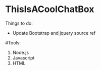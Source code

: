 # ThisIsACoolChatBox

Things to do:
* Update Bootstrap and jquery source ref

#Tools:
  1. Node.js
  2. Javascript
  3. HTML
